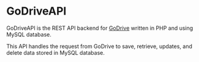 # GoDriveAPI

GoDriveAPI is the REST API backend for [GoDrive](https://github.com/yeetengang/goDrive.git) written in PHP and using MySQL database. 

This API handles the request from GoDrive to save, retrieve, updates, and delete data stored in MySQL database.